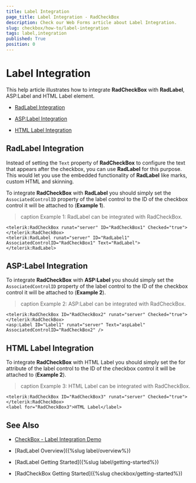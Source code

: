 ```yaml
---
title: Label Integration
page_title: Label Integration - RadCheckBox
description: Check our Web Forms article about Label Integration.
slug: checkbox/how-to/label-integration
tags: label,integration
published: True
position: 0
---
```


# Label Integration

This help article illustrates how to integrate **RadCheckBox** with **RadLabel**, ASP:Label and HTML Label element.

 * [RadLabel Integration](#radlabel-integration)
 
 * [ASP:Label Integration](#asplabel-integration)
 
 * [HTML Label Integration](#html-label-integration)

## RadLabel Integration

Instead of setting the `Text` property of **RadCheckBox** to configure the text that appears after the checkbox, you can use **RadLabel** for this purpose. This would let you use the embedded functionality of **RadLabel** like marks, custom HTML and skinning.

To integrate **RadCheckBox** with **RadLabel** you should simply set the `AssociatedControlID` property of the label control to the ID of the checkbox control it will be attached to (**Example 1**).

>caption Example 1: RadLabel can be integrated with RadCheckBox. 

````ASP.NET
<telerik:RadCheckBox runat="server" ID="RadCheckBox1" Checked="true">
</telerik:RadCheckBox>
<telerik:RadLabel runat="server" ID="RadLabel1" AssociatedControlID="RadCheckBox1" Text="RadLabel">
</telerik:RadLabel>
````

## ASP:Label Integration 

To integrate **RadCheckBox** with **ASP:Label** you should simply set the `AssociatedControlID` property of the label control to the ID of the checkbox control it will be attached to (**Example 2**).

>caption Example 2: ASP:Label can be integrated with RadCheckBox. 

````ASP.NET
<telerik:RadCheckBox ID="RadCheckBox2" runat="server" Checked="true">
</telerik:RadCheckBox>
<asp:Label ID="Label1" runat="server" Text="aspLabel" AssociatedControlID="RadCheckBox2" />
```` 

## HTML Label Integration 

To integrate **RadCheckBox** with HTML Label you should simply set the for attribute of the label control to the ID of the checkbox control it will be attached to (**Example 2**).

>caption Example 3: HTML Label can be integrated with RadCheckBox. 

````ASP.NET
<telerik:RadCheckBox ID="RadCheckBox3" runat="server" Checked="true">
</telerik:RadCheckBox>
<label for="RadCheckBox3">HTML Label</label>
```` 

## See Also
 
 * [CheckBox - Label Integration Demo](https://demos.telerik.com/aspnet-ajax/checkbox/application-scenarios/label-integration/defaultcs.aspx)
 
 * [RadLabel Overview]({%slug label/overview%})
 
 * [RadLabel Getting Started]({%slug label/getting-started%})
  
 * [RadCheckBox Getting Started]({%slug checkbox/getting-started%})
 
 

